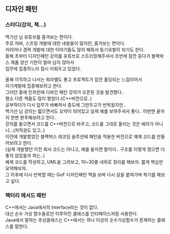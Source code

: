 ## 디자인 패턴
### 스터디(강의, 책...)
백기선 님 유튜브를 즐겨보는 편이다.  
주로 자바, 스프링 개발에 대한 내용들이 많지만, 즐겨보는 편이다.  
커리어나 경력 개발에 대한 이야기들도 많이 해줘서 동기유발이 되기도 한다.  
올해 초부터 디자인패턴 강의를 유튜브로 스트리밍해주셔서 초반에 잠깐 듣다가 블랙박스 제품 양산 기한이 얼마 남지 않아서  
업무에 집중하느라 잠시 미뤄두고 있었다.  
  
올해 이직하고 나서는 워라밸도 좋고 프로젝트가 잠깐 홀딩되는 느낌이어서  
자기계발에 집중해보려고 한다.  
그러던 중에 인프런에 디바인 패턴 강의가 오픈된 것을 발견했다..  
평소 다른 책들도 많이 봤었다.(C++버전으로..)  
공부하다가 다시 업무가 바빠져서 중도에 그만두고가 반복됬지만..  
백기선 님 강의는 짧으면서도 요약이 되어있고 실제 예를 보여주셔서 좋다.. 이번엔 끝까지 한번 완주해보려고 한다..  
강의를 들으면서 코드를 C++버전으로 바꾸고, 코드를 그대로 올리는 것은 예의가 아니니...(저작권도 있고..)  
이전에 개발했었던 블랙박스 레코딩 솔루션에 패턴을 적용한 버전으로 예제 코드를 만들어보려고 한다.  
(실제 개발했던 이전 회사 코드는 아니고, 예를 들자면 말이다.. 구조를 이렇게 했으면 더 좋지 않았을까 하는..)  
예제 코드를 작성하고, UML을 그려보고, 10~30줄 내외로 정리를 해보자. 짧게 핵심만 요약해보자.  
그 이후에 다시 반복할 때는 GoF 디자인패턴 책을 보며 다시 살을 붙여가며 복기를 해보고 싶다.  
  
### 팩터리 메서드 패턴
C++에서는 Java에서의 Interface라는 것이 없다.  
대신 순수 가상 함수들로만 이루어진 클래스를 인터페이스처럼 사용한다.  
Java에서 말하는 추상클래스는 C++에서는 하나 이상의 순수가상함수가 존재하는 클래스를 말한다.  
  
